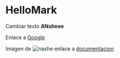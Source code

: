 # HelloMark

Cambiar texto
**ANsheee**

Enlace a [Google](https://www.google.com/)

Imagen de ![nashe](https://1.bp.blogspot.com/-rgm8pHvQUps/V8R_6c75FUI/AAAAAAAACRo/O0TPA4bRsYcNtP5OacBWfNHdIgomtNkhQCLcB/s1600/lanzamiento%2Benanos.jpg)
enlace a [documentacion](nashe.txt)
